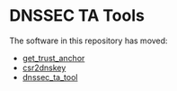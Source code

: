 # DNSSEC TA Tools

The software in this repository has moved:

- [get_trust_anchor](https://github.com/kirei/get_trust_anchor/)
- [csr2dnskey](https://github.com/kirei/csr2dnskey/)
- [dnssec_ta_tool](https://github.com/kirei/dnssec_ta_tool/)
